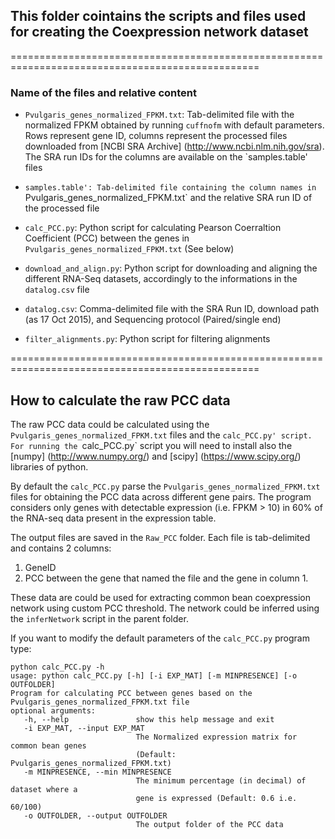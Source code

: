 ## This folder cointains the scripts and files used for creating the Coexpression network dataset

=================================================================================================


### Name of the files and relative content

*	`Pvulgaris_genes_normalized_FPKM.txt`: Tab-delimited file with the normalized FPKM obtained by running `cuffnofm` with default parameters. Rows represent gene ID, columns represent the processed files downloaded from [NCBI SRA Archive] (http://www.ncbi.nlm.nih.gov/sra). The SRA run IDs for the columns are available on the `samples.table' files

*	`samples.table': Tab-delimited file containing the column names in `Pvulgaris_genes_normalized_FPKM.txt` and the relative SRA run ID of the processed file

*	`calc_PCC.py`: Python script for calculating Pearson Coerraltion Coefficient (PCC) between the genes in `Pvulgaris_genes_normalized_FPKM.txt` (See below)

*	`download_and_align.py`: Python script for downloading and aligning the different RNA-Seq datasets, accordingly to the informations in the `datalog.csv` file

*	`datalog.csv`: Comma-delimited file with the SRA Run ID, download path (as 17 Oct 2015), and Sequencing protocol (Paired/single end) 

*	`filter_alignments.py`: Python script for filtering alignments

=================================================================================================

## How to calculate the raw PCC data

The raw PCC data could be calculated using the `Pvulgaris_genes_normalized_FPKM.txt` files and the `calc_PCC.py' script.
For running the `calc_PCC.py` script you will need to install also the [numpy] (http://www.numpy.org/) and [scipy] (https://www.scipy.org/) libraries of python.

By default the `calc_PCC.py` parse the `Pvulgaris_genes_normalized_FPKM.txt` files for obtaining the PCC data across different gene pairs.
The program considers only genes with detectable expression (i.e. FPKM > 10) in 60% of the RNA-seq data present in the expression table.

The output files are saved in the `Raw_PCC` folder. Each file is tab-delimited and contains 2 columns:

1. GeneID
2. PCC between the gene that named the file and the gene in column 1.

These data are could be used for extracting common bean coexpression network using custom PCC threshold.
The network could be inferred using the `inferNetwork` script in the parent folder.

If you want to modify the default parameters of the `calc_PCC.py` program type:

	python calc_PCC.py -h
	usage: python calc_PCC.py [-h] [-i EXP_MAT] [-m MINPRESENCE] [-o OUTFOLDER]
	Program for calculating PCC between genes based on the
	Pvulgaris_genes_normalized_FPKM.txt file
	optional arguments:
	   -h, --help               show this help message and exit
	   -i EXP_MAT, --input EXP_MAT
                        	    The Normalized expression matrix for common bean genes
                       		    (Default: Pvulgaris_genes_normalized_FPKM.txt)
	   -m MINPRESENCE, --min MINPRESENCE
                        	    The minimum percentage (in decimal) of dataset where a
                        	    gene is expressed (Default: 0.6 i.e. 60/100)
  	   -o OUTFOLDER, --output OUTFOLDER
                        	    The output folder of the PCC data
	


